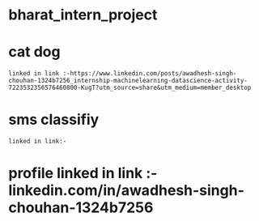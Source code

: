 # bharat_intern_project
# cat dog 
    linked in link :-https://www.linkedin.com/posts/awadhesh-singh-chouhan-1324b7256_internship-machinelearning-datascience-activity-7223532356576460800-KugT?utm_source=share&utm_medium=member_desktop
    
# sms classifiy
    linked in link:-
    
# profile linked in link :-linkedin.com/in/awadhesh-singh-chouhan-1324b7256
